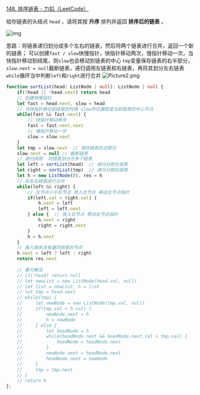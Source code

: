 [148. 排序链表 - 力扣（LeetCode）](https://leetcode.cn/problems/sort-list/)

给你链表的头结点 `head` ，请将其按 **升序** 排列并返回 **排序后的链表** 。

![img](https://assets.leetcode.com/uploads/2020/09/14/sort_list_1.jpg)

思路：将链表递归划分成多个左右的链表，然后将两个链表进行合并，返回一个新的链表；
可以创建`fast / slow`快慢指针，快指针移动两次，慢指针移动一次，当快指针移动到结尾，则`slow`也会移动到链表的中心
`tmp`变量保存链表的右半部分，`slow.next = null`截断链表，递归调用左链表和右链表，再将其划分左右链表
`while`循环当中判断`left`和`right`进行合并 
![Picture2.png](https://pic.leetcode-cn.com/8c47e58b6247676f3ef14e617a4686bc258cc573e36fcf67c1b0712fa7ed1699-Picture2.png)

```typescript
function sortList(head: ListNode | null): ListNode | null {
    if(!head || !head.next) return head
    // 创建快慢指针  
    let fast = head.next, slow = head
    // 当快指针移动到结尾的时候 slow的位置就是当前链表的中心节点
    while(fast && fast.next) {
        // 快指针移动两步
        fast = fast.next.next
        // 慢指针移动一步
        slow = slow.next
    }
    let tmp = slow.next  // 保存链表右边部分
    slow.next = null // 截断链表
    // 递归调用  将链表划分为多个链表
    let left = sortList(head)  // 递归分割左链表
    let right = sortList(tmp)  // 递归分割右链表
    let h = new ListNode(0), res = h
    // 将左右链表进行合并
    while(left && right) {
        // 左节点小于右节点 放入左节点 移动左节点指针
        if(left.val < right.val) {
            h.next = left
            left = left.next
        } else {  // 放入右节点 移动右节点指针
            h.next = right
            right = right.next
        }
        h = h.next
    }
    // 接入剩余没有遍历结束的节点
    h.next = left ? left : right
    return res.next
	
  	// 暴力解法
    // if(!head) return null
    // let newList = new ListNode(head.val, null)
    // let list = newList, h = list
    // let tmp = head.next
    // while(tmp) {
    //     let newNode = new ListNode(tmp.val, null)
    //     if(tmp.val < h.val) {
    //         newNode.next = h
    //         h = newNode
    //     } else {
    //         let headNode = h
    //         while(headNode.next && headNode.next.val < tmp.val) {
    //             headNode = headNode.next
    //         }
    //         newNode.next = headNode.next
    //         headNode.next = newNode
    //     }
    //     tmp = tmp.next
    // }
    // return h
};
```

